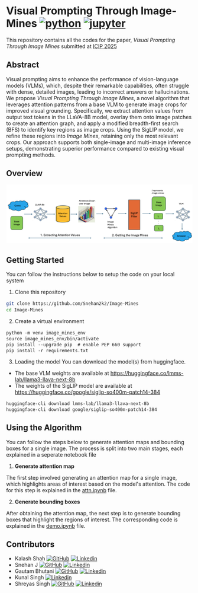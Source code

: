 # Visual Prompting Through Image-Mines [![python](https://img.shields.io/badge/Python-3.10-3776AB.svg?style=flat&logo=python&logoColor=white)](https://www.python.org) [![jupyter](https://img.shields.io/badge/Jupyter-Lab-F37626.svg?style=flat&logo=Jupyter)](https://jupyterlab.readthedocs.io/en/stable)

This repository contains all the codes for the paper, _Visual Prompting Through Image Mines_ submitted at [ICIP 2025](https://2025.ieeeicip.org/)

## Abstract
Visual prompting aims to enhance the performance of vision-language models (VLMs), which, despite their remarkable capabilities, often struggle with dense, detailed images, leading to incorrect answers or hallucinations. We propose _Visual Prompting Through Image Mines_, a novel algorithm that leverages attention patterns from a base VLM to generate image crops for improved visual grounding. Specifically, we extract attention values from output text tokens in the LLaVA-8B model, overlay them onto image patches to create an attention graph, and apply a modified breadth-first search (BFS) to identify key regions as image crops. Using the SigLIP model, we refine these regions into _Image Mines_, retaining only the most relevant crops. Our approach supports both single-image and multi-image inference setups, demonstrating superior performance compared to existing visual prompting methods.

## Overview
![Overview](pipeline.png)

## Getting Started
You can follow the instructions below to setup the code on your local system<br>

1. Clone this repository
```bash
git clone https://github.com/Snehan2k2/Image-Mines
cd Image-Mines
```
2. Create a virtual environment
```Shell
python -m venv image_mines_env
source image_mines_env/bin/activate
pip install --upgrade pip  # enable PEP 660 support
pip install -r requirements.txt
```
3. Loading the model
You can download the model(s) from huggingface.  
 - The base VLM weights are available at https://huggingface.co/lmms-lab/llama3-llava-next-8b
 - The weights of the SigLIP model are available at https://huggingface.co/google/siglip-so400m-patch14-384 
```Shell
huggingface-cli download lmms-lab/llama3-llava-next-8b
huggingface-cli download google/siglip-so400m-patch14-384
```

## Using the Algorithm
You can follow the steps below to generate attention maps and bounding boxes for a single image. The process is split into two main stages, each explained in a seperate notebook file<br>

1. **Generate attention map**

The first step involved generating an attention map for a single image, which highlights areas of interest based on the model's attention. The code for this step is explained in the [attn.ipynb](./attn.ipynb) file.

2. **Generate bounding boxes**

After obtaining the attention map, the next step is to generate bounding boxes that highlight the regions of interest. The corresponding code is explained in the [demo.ipynb](./demo.ipynb) file.

## Contributors
- Kalash Shah [![GitHub](https://i.sstatic.net/tskMh.png)](https://github.com/Kalash1106) [![Linkedin](https://i.sstatic.net/gVE0j.png)](https://www.linkedin.com/in/kalash-shah-b4567a20b)
- Snehan J [![GitHub](https://i.sstatic.net/tskMh.png)](https://github.com/Snehan2k2) [![Linkedin](https://i.sstatic.net/gVE0j.png)](https://www.linkedin.com/in/snehan-jayakumar-641964188)
- Gautam Bhutani [![GitHub](https://i.sstatic.net/tskMh.png)](https://github.com/gautambhutani185) [![Linkedin](https://i.sstatic.net/gVE0j.png)](https://www.linkedin.com/in/gautam-bhutani-26a2a21a5/)
- Kunal Singh [![Linkedin](https://i.sstatic.net/gVE0j.png)](https://www.linkedin.com/in/i-kunal-singh/)
- Shreyas Singh [![GitHub](https://i.sstatic.net/tskMh.png)](https://github.com/shreyesss) [![Linkedin](https://i.sstatic.net/gVE0j.png)](https://www.linkedin.com/in/shreyas-singh-571b2719a/)
